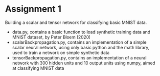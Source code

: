# Assignment 1

Building a scalar and tensor network for classifying basic MNIST data.

- data.py, contains a basic function to load synthetic training data and MNIST dataset, by Peter Bloem (2020)
- scalarBackpropagation.py, contains an implementation of a simple scalar neural network, using only basic python and the math library, used to train a network on simple synthetic data
- tensorBackpropagation.py, contains an implementation of a neural network with 300 hidden units and 10 output units using numpy, aimed at classifying MNIST data
